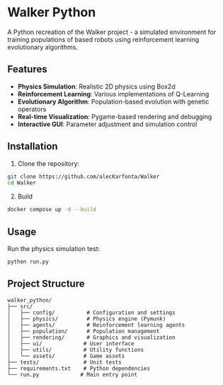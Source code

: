 # Walker Python

A Python recreation of the Walker project - a simulated environment for training populations of based robots using reinforcement learning evolutionary algorithms.

## Features

- **Physics Simulation**: Realistic 2D physics using Box2d
- **Reinforcement Learning**: Various implementations of Q-Learning
- **Evolutionary Algorithm**: Population-based evolution with genetic operators
- **Real-time Visualization**: Pygame-based rendering and debugging
- **Interactive GUI**: Parameter adjustment and simulation control

## Installation

1. Clone the repository:
```bash
git clone https://github.com/alecKarfonta/Walker
cd Walker
```

2. Build
```bash
docker compose up -d --build
```

## Usage

Run the physics simulation test:
```bash
python run.py
```

## Project Structure

```
walker_python/
├── src/
│   ├── config/          # Configuration and settings
│   ├── physics/         # Physics engine (Pymunk)
│   ├── agents/          # Reinforcement learning agents
│   ├── population/      # Population management
│   ├── rendering/       # Graphics and visualization
│   ├── ui/             # User interface
│   ├── utils/          # Utility functions
│   └── assets/         # Game assets
├── tests/              # Unit tests
├── requirements.txt    # Python dependencies
└── run.py             # Main entry point
```
